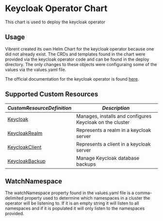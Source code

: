 # Keycloak Operator Chart

This chart is used to deploy the keycloak operator

## Usage
Vibrent created its own Helm Chart for the keycloak operator because one did not already exist. The CRDs and templates found in the chart were provided via the keycloak operator code and can be found in the deploy directory. The only changes to these objects were configuraing some of the values via the values.yaml file.

The official documentation for the keycloak operator is found [here](https://www.keycloak.org/docs/latest/server_installation/index.html#_operator).

## Supported Custom Resources
| *CustomResourceDefinition*                                            | *Description*                                            |
| --------------------------------------------------------------------- | -------------------------------------------------------- |
| [Keycloak](./deploy/crds/keycloak.org_keycloaks_crd.yaml)             | Manages, installs and configures Keycloak on the cluster |
| [KeycloakRealm](./deploy/crds/keycloak.org_keycloakrealms_crd.yaml)   | Represents a realm in a keycloak server                  |
| [KeycloakClient](./deploy/crds/keycloak.org_keycloakclients_crd.yaml) | Represents a client in a keycloak server                 |
| [KeycloakBackup](./deploy/crds/keycloak.org_keycloakbackups_crd.yaml) | Manage Keycloak database backups                         |


## WatchNamespace
The watchNamespace property found in the values.yaml file is a comma-delimited property used to determine which namespaces in a cluster the operator will be listening to. If it is an empty string it will listen to all namespaces and if it is populated it will only listen to the namespaces provided.